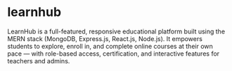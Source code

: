 # learnhub
LearnHub is a full-featured, responsive educational platform built using the MERN stack (MongoDB, Express.js, React.js, Node.js). It empowers students to explore, enroll in, and complete online courses at their own pace — with role-based access, certification, and interactive features for teachers and admins.
